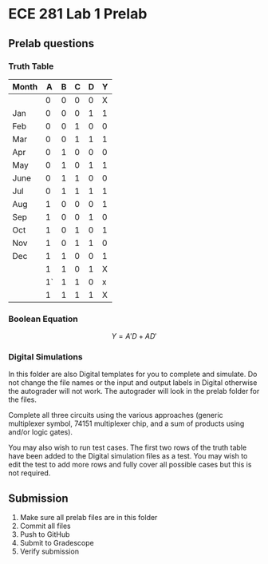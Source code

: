 # ECE 281 Lab 1 Prelab

## Prelab questions

### Truth Table
| Month | A  | B | C | D | Y |
|-------|----|---|---|---|---|
|       | 0  | 0 | 0 | 0 | X |
| Jan   | 0  | 0 | 0 | 1 | 1 |
| Feb   | 0  | 0 | 1 | 0 | 0 |
| Mar   | 0  | 0 | 1 | 1 | 1 |
| Apr   | 0  | 1 | 0 | 0 | 0 |
| May   | 0  | 1 | 0 | 1 | 1 |
| June  | 0  | 1 | 1 | 0 | 0 |
| Jul   | 0  | 1 | 1 | 1 | 1 |
| Aug   | 1  | 0 | 0 | 0 | 1 |
| Sep   | 1  | 0 | 0 | 1 | 0 |
| Oct   | 1  | 0 | 1 | 0 | 1 |
| Nov   | 1  | 0 | 1 | 1 | 0 |
| Dec   | 1  | 1 | 0 | 0 | 1 |
|       | 1  | 1 | 0 | 1 | X |
|       | 1` | 1 | 1 | 0 | x |
|       | 1  | 1 | 1 | 1 | X |

### Boolean Equation

$$
Y = A'D+AD'
$$

### Digital Simulations

In this folder are also Digital templates for you to complete and simulate.  Do not change the file names or the input and output labels in Digital otherwise the autograder will not work.  The autograder will look in the prelab folder for the files.

Complete all three circuits using the various approaches (generic multiplexer symbol, 74151 multiplexer chip, and a sum of products using and/or logic gates).

You may also wish to run test cases.  The first two rows of the truth table have been added to the Digital simulation files as a test.  You may wish to edit the test to add more rows and fully cover all possible cases but this is not required.

## Submission

1. Make sure all prelab files are in this folder
2. Commit all files
3. Push to GitHub
4. Submit to Gradescope
5. Verify submission
